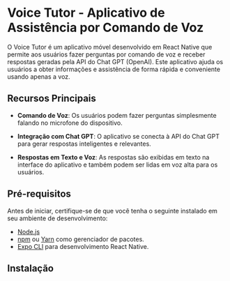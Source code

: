 # Voice Tutor - Aplicativo de Assistência por Comando de Voz

O Voice Tutor é um aplicativo móvel desenvolvido em React Native que permite aos usuários fazer perguntas por comando de voz e receber respostas geradas pela API do Chat GPT (OpenAI). Este aplicativo ajuda os usuários a obter informações e assistência de forma rápida e conveniente usando apenas a voz.

## Recursos Principais

- **Comando de Voz**: Os usuários podem fazer perguntas simplesmente falando no microfone do dispositivo.

- **Integração com Chat GPT**: O aplicativo se conecta à API do Chat GPT para gerar respostas inteligentes e relevantes.

- **Respostas em Texto e Voz**: As respostas são exibidas em texto na interface do aplicativo e também podem ser lidas em voz alta para os usuários.


## Pré-requisitos

Antes de iniciar, certifique-se de que você tenha o seguinte instalado em seu ambiente de desenvolvimento:

- [Node.js](https://nodejs.org/)
- [npm](https://www.npmjs.com/) ou [Yarn](https://yarnpkg.com/) como gerenciador de pacotes.
- [Expo CLI](https://docs.expo.dev/workflow/expo-cli/) para desenvolvimento React Native.

## Instalação
